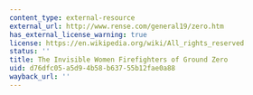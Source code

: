 ```yaml
---
content_type: external-resource
external_url: http://www.rense.com/general19/zero.htm
has_external_license_warning: true
license: https://en.wikipedia.org/wiki/All_rights_reserved
status: ''
title: The Invisible Women Firefighters of Ground Zero
uid: d76dfc05-a5d9-4b58-b637-55b12fae0a88
wayback_url: ''
---
```

